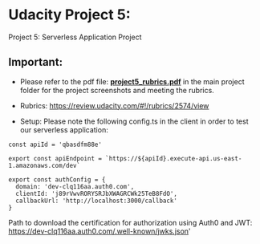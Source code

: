 # Udacity Project 5: 
Project 5: Serverless Application Project

## Important:
- Please refer to the pdf file: [**project5_rubrics.pdf**](https://github.com/jsleung1/serverless_application/blob/master/project5_rubrics.pdf) in the main project folder for the project screenshots and meeting the rubrics.

- Rubrics:
https://review.udacity.com/#!/rubrics/2574/view

- Setup:
Please note the following config.ts in the client in order to test our serverless application:
```
const apiId = 'qbasdfm88e'

export const apiEndpoint = `https://${apiId}.execute-api.us-east-1.amazonaws.com/dev`

export const authConfig = {
  domain: 'dev-clq116aa.auth0.com',
  clientId: 'j89rVwvRORYSRJbXWAGRCWk25TeB8FdO',
  callbackUrl: 'http://localhost:3000/callback'
}
```
Path to download the certification for authorization using Auth0 and JWT:
https://dev-clq116aa.auth0.com/.well-known/jwks.json'

